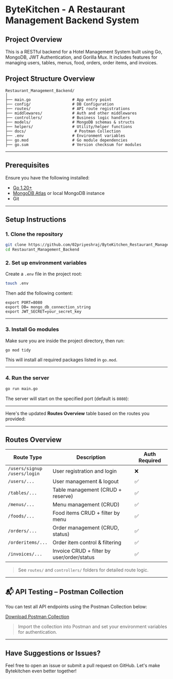 # ByteKitchen - A Restaurant Management Backend System

## Project Overview

This is a RESTful backend for a Hotel Management System built using Go, MongoDB, JWT Authentication, and Gorilla Mux. It includes features for managing users, tables, menus, food, orders, order items, and invoices.

## Project Structure Overview

```
Restaurant_Management_Backend/
│
├── main.go                  # App entry point
├── config/                  # DB Configuration
├── routes/                  # API route registrations
├── middlewares/             # Auth and other middlewares
├── controllers/             # Business logic handlers
├── models/                  # MongoDB schemas & structs
├── helpers/                 # Utility/helper functions
├── docs/                     # Postman Collection
├── .env                     # Environment variables
├── go.mod                   # Go module dependencies
├── go.sum                   # Version checksum for modules
```

---

## Prerequisites

Ensure you have the following installed:

- [Go 1.20+](https://golang.org/dl/)
- [MongoDB Atlas](https://www.mongodb.com/cloud/atlas) or local MongoDB instance
- Git

---

## Setup Instructions

### 1. Clone the repository

```bash
git clone https://github.com/02priyeshraj/ByteKitchen_Restaurant_Management_Backend_System.git
cd Restaurant_Management_Backend
```

### 2. Set up environment variables

Create a `.env` file in the project root:

```bash
touch .env
```

Then add the following content:

```env
export PORT=8080
export DB= mongo_db_connection_string
export JWT_SECRET=your_secret_key
```

---

### 3. Install Go modules

Make sure you are inside the project directory, then run:

```bash
go mod tidy
```

This will install all required packages listed in `go.mod`.

---

### 4. Run the server

```bash
go run main.go
```

The server will start on the specified port (default is `8080`):

---

Here's the updated **Routes Overview** table based on the routes you provided:

---

## Routes Overview

| Route Type                        | Description                                | Auth Required |
| --------------------------------- | ------------------------------------------ | ------------- |
| `/users/signup`<br>`/users/login` | User registration and login                | ❌            |
| `/users/...`                      | User management & logout                   | ✅            |
| `/tables/...`                     | Table management (CRUD + reserve)          | ✅            |
| `/menus/...`                      | Menu management (CRUD)                     | ✅            |
| `/foods/...`                      | Food items CRUD + filter by menu           | ✅            |
| `/orders/...`                     | Order management (CRUD, status)            | ✅            |
| `/orderitems/...`                 | Order item control & filtering             | ✅            |
| `/invoices/...`                   | Invoice CRUD + filter by user/order/status | ✅            |

> See `routes/` and `controllers/` folders for detailed route logic.

---

## 📬 API Testing – Postman Collection

You can test all API endpoints using the Postman Collection below:

[Download Postman Collection](docs/Hotel_Management_Golang.postman_collection.json)

> Import the collection into Postman and set your environment variables for authentication.

---

## Have Suggestions or Issues?

Feel free to open an issue or submit a pull request on GitHub. Let's make Bytekitchen even better together!
